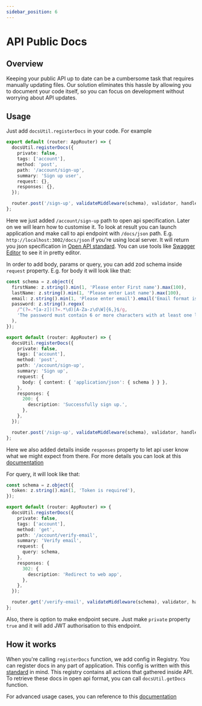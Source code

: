 ```yaml
---
sidebar_position: 6
---
```


# API Public Docs

## Overview
Keeping your public API up to date can be a cumbersome task that requires manually updating files. Our solution eliminates this hassle by allowing you to document your code itself, so you can focus on development without worrying about API updates.

## Usage
Just add `docsUtil.registerDocs` in your code. For example  
```typescript
export default (router: AppRouter) => {
  docsUtil.registerDocs({
    private: false,
    tags: ['account'],
    method: 'post',
    path: '/account/sign-up',
    summary: 'Sign up user',
    request: {},
    responses: {},
  });

  router.post('/sign-up', validateMiddleware(schema), validator, handler);
};
```
Here we just added `/account/sign-up` path to open api specification. Later on we will learn how to customise it.
To look at result you can launch application and make call to api endpoint with `/docs/json` path. E.g. `http://localhost:3002/docs/json` if you're using local server.
It will return you json specification in [Open API standard](https://github.com/OAI/OpenAPI-Specification/blob/main/versions/3.1.0.md#serverObject).
You can use tools like [Swagger Editor](https://editor-next.swagger.io/) to see it in pretty editor.


In order to add body, params or query, you can add zod schema inside `request` property.
E.g. for body it will look like that:
```typescript
const schema = z.object({
  firstName: z.string().min(1, 'Please enter First name').max(100),
  lastName: z.string().min(1, 'Please enter Last name').max(100),
  email: z.string().min(1, 'Please enter email').email('Email format is incorrect.'),
  password: z.string().regex(
    /^(?=.*[a-z])(?=.*\d)[A-Za-z\d\W]{6,}$/g,
    'The password must contain 6 or more characters with at least one letter (a-z) and one number (0-9).',
  ),
});

export default (router: AppRouter) => {
  docsUtil.registerDocs({
    private: false,
    tags: ['account'],
    method: 'post',
    path: '/account/sign-up',
    summary: 'Sign up',
    request: {
      body: { content: { 'application/json': { schema } } },
    },
    responses: {
      200: {
        description: 'Successfully sign up.',
      },
    },
  });

  router.post('/sign-up', validateMiddleware(schema), validator, handler);
};
```
Here we also added details inside `responses` property to let api user know what we might expect from there. For more details you can look at this [documentation](https://github.com/asteasolutions/zod-to-openapi)


For query, it will look like that:
```typescript
const schema = z.object({
  token: z.string().min(1, 'Token is required'),
});

export default (router: AppRouter) => {
  docsUtil.registerDocs({
    private: false,
    tags: ['account'],
    method: 'get',
    path: '/account/verify-email',
    summary: 'Verify email',
    request: {
      query: schema,
    },
    responses: {
      302: {
        description: 'Redirect to web app',
      },
    },
  });

  router.get('/verify-email', validateMiddleware(schema), validator, handler);
};
```

Also, there is option to make endpoint secure. Just make `private` property `true` and it will add JWT authorisation to this endpoint. 

## How it works
When you're calling `registerDocs` function, we add config in Registry. You can register docs in any part of application.
This config is written with this [standard](https://github.com/OAI/OpenAPI-Specification/blob/main/versions/3.1.0.md#serverObject) in mind.
This registry contains all actions that gathered inside API. To retrieve these docs in open api format, you can call `docsUtil.getDocs` function.

For advanced usage cases, you can reference to this [documentation](https://github.com/asteasolutions/zod-to-openapi)
